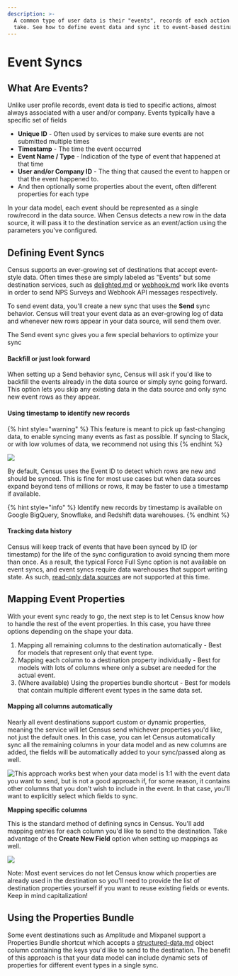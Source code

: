 ```yaml
---
description: >-
  A common type of user data is their "events", records of each action they
  take. See how to define event data and sync it to event-based destinations.
---
```


# Event Syncs

## What Are Events?

Unlike user profile records, event data is tied to specific actions, almost always associated with a user and/or company. Events typically have a specific set of fields

* **Unique ID** - Often used by services to make sure events are not submitted multiple times
* **Timestamp** - The time the event occurred
* **Event Name / Type** - Indication of the type of event that happened at that time
* **User and/or Company ID** - The thing that caused the event to happen or that the event happened to.
* And then optionally some properties about the event, often different properties for each type

In your data model, each event should be represented as a single row/record in the data source. When Census detects a new row in the data source, it will pass it to the destination service as an event/action using the parameters you've configured.

## Defining Event Syncs

Census supports an ever-growing set of destinations that accept event-style data. Often times these are simply labeled as "Events" but some destination services, such as [delighted.md](../../../destinations/delighted.md "mention") or [webhook.md](../../../destinations/webhook.md "mention") work like events in order to send NPS Surveys and Webhook API messages respectively.

To send event data, you'll create a new sync that uses the **Send** sync behavior. Census will treat your event data as an ever-growing log of data and whenever new rows appear in your data source, will send them over.

The Send event sync gives you a few special behaviors to optimize your sync

#### Backfill or just look forward

When setting up a Send behavior sync, Census will ask if you'd like to backfill the events already in the data source or simply sync going forward. This option lets you skip any existing data in the data source and only sync new event rows as they appear.

#### Using timestamp to identify new records

{% hint style="warning" %}
This feature is meant to pick up fast-changing data, to enable syncing many events as fast as possible. If syncing to Slack, or with low volumes of data, we recommend not using this
{% endhint %}

![](../../../.gitbook/assets/screely-1650991232946.png)

By default, Census uses the Event ID to detect which rows are new and should be synced. This is fine for most use cases but when data sources expand beyond tens of millions or rows, it may be faster to use a timestamp if available.

{% hint style="info" %}
Identify new records by timestamp is available on Google BigQuery, Snowflake, and Redshift data warehouses.
{% endhint %}

#### Tracking data history

Census will keep track of events that have been synced by ID (or timestamp) for the life of the sync configuration to avoid syncing them more than once. As a result, the typical Force Full Sync option is not available on event syncs, and event syncs require data warehouses that support writing state. As such, [read-only data sources](https://docs.getcensus.com/basics/core-concept#data-source-permissions-and-read-only-access) are not supported at this time.

## Mapping Event Properties

With your event sync ready to go, the next step is to let Census know how to handle the rest of the event properties. In this case, you have three options depending on the shape your data.

1. Mapping all remaining columns to the destination automatically - Best for models that represent only that event type.
2. Mapping each column to a destination property individually - Best for models with lots of columns where only a subset are needed for the actual event.
3. (Where available) Using the properties bundle shortcut - Best for models that contain multiple different event types in the same data set.

#### Mapping all columns automatically

Nearly all event destinations support custom or dynamic properties, meaning the service will let Census send whichever properties you'd like, not just the default ones. In this case, you can let Census automatically sync all the remaining columns in your data model and as new columns are added, the fields will be automatically added to your sync/passed along as well.

![This approach works best when your data model is 1:1 with the event data you want to send, but is not a good approach if, for some reason, it contains other columns that you don't wish to include in the event. In that case, you'll want to explicitly select which fields to sync.](../../../.gitbook/assets/screely-1650987842018.png)

**Mapping specific columns**

This is the standard method of defining syncs in Census. You'll add mapping entries for each column you'd like to send to the destination. Take advantage of the **Create New Field** option when setting up mappings as well.

![](../../../.gitbook/assets/screely-1650987850646.png)

Note: Most event services do not let Census know which properties are already used in the destination so you'll need to provide the list of destination properties yourself if you want to reuse existing fields or events. Keep in mind capitalization!

## Using the Properties Bundle

Some event destinations such as Amplitude and Mixpanel support a Properties Bundle shortcut which accepts a [structured-data.md](structured-data.md "mention") object column containing the keys you'd like to send to the destination. The benefit of this approach is that your data model can include dynamic sets of properties for different event types in a single sync.
